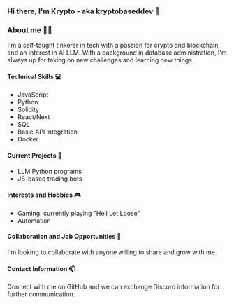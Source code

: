 ### Hi there, I'm Krypto - aka kryptobaseddev 👋

### About me 👨‍💻
I'm a self-taught tinkerer in tech with a passion for crypto and blockchain, and an interest in AI LLM. 
With a background in database administration, I'm always up for taking on new challenges and learning new things.

#### Technical Skills 💻
- JavaScript
- Python
- Solidity
- React/Next
- SQL
- Basic API integration
- Docker

#### Current Projects 🚀
- LLM Python programs
- JS-based trading bots

#### Interests and Hobbies 🎮
- Gaming: currently playing "Hell Let Loose"
- Automation

#### Collaboration and Job Opportunities 🤝
I'm looking to collaborate with anyone willing to share and grow with me.

#### Contact Information 📫 
Connect with me on GitHub and we can exchange Discord information for further communication.

<!---
kryptobaseddev/kryptobaseddev is a ✨ special ✨ repository because its `README.md` (this file) appears on your GitHub profile.
You can click the Preview link to take a look at your changes.
--->
